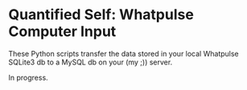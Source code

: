 # Quantified Self: Whatpulse Computer Input

These Python scripts transfer the data stored in your local Whatpulse SQLite3 db to a MySQL db on your (my ;)) server.

In progress.
